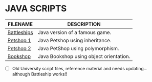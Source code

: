 # JAVA SCRIPTS

| FILENAME       | DESCRIPTION |
|----------------|-------------|
| [Battleships](https://github.com/BroadbentT/Battleships) | Java version of a famous game.|
| [Petshop 1](https://github.com/BroadbentT/Petshop-1) | Java Petshop using inheritance. |
| [Petshop 2](https://github.com/BroadbentT/Petshop-2) |Java PetShop using polymorphism.|
| [Bookshop](https://github.com/BroadbentT/Bookshop)| Java Bookshop using object orientation. |

- [ ] Old University script files, reference material and needs updating... although Battleship works!!
